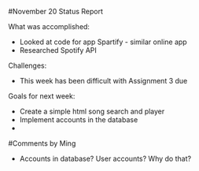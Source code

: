 #November 20 Status Report

What was accomplished:
- Looked at code for app Spartify - similar online app
- Researched Spotify API

Challenges: 
- This week has been difficult with Assignment 3 due

Goals for next week:
- Create a simple html song search and player
- Implement accounts in the database
- 
#Comments by Ming
* Accounts in database?  User accounts?  Why do that?
